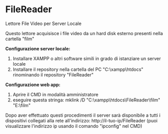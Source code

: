 # FileReader
Lettore File Video per Server Locale

Questo lettore acquisisce i file video da un hard disk esterno presenti nella cartella "film"

**Configurazione server locale:**
1. Installare XAMPP o altri software simili in grado di istanziare un server locale
2. Installare il repository nella cartella del PC "C:\xampp\htdocs\" rinominando il repository "FileReader"

**Configurazione web app:**
1. Aprire il CMD in modalità amministratore
2. eseguire questa stringa: mklink /D "C:\xampp\htdocs\FileReader\film" "E:\film"

Dopo aver effettuato questi procedimenti il server sarà disponibile a tutti i dispositivi collegati alla rete all'indirizzo: http://il-tuo-ip/FileReader (puoi visualizzare l'indirizzo ip usando il comando "ipconfig" nel CMD)
